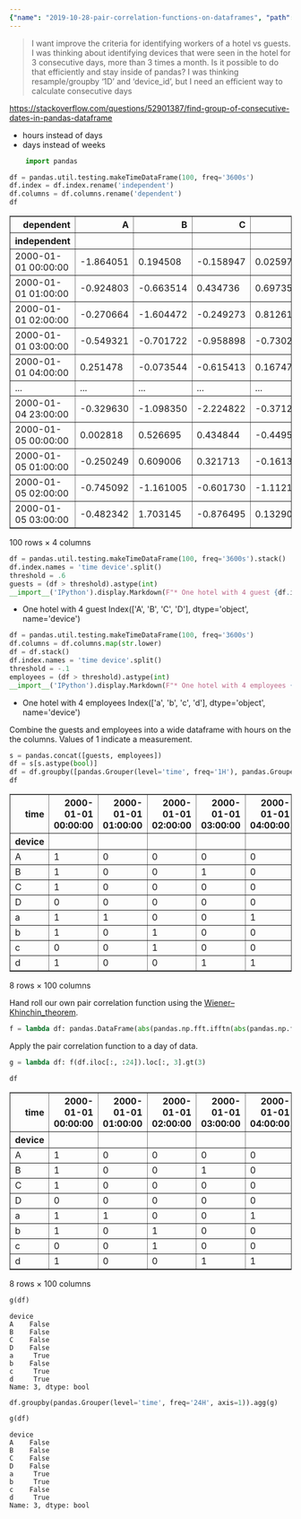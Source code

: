 ```yaml
---
{"name": "2019-10-28-pair-correlation-functions-on-dataframes", "path": "tonyfast/panda", "modified_date": "December 12, 2019"}
---
```

 > I want improve the criteria for identifying workers of a hotel vs guests. I was thinking about identifying devices that were seen in the hotel for 3 consecutive days, more than 3 times a month. Is it possible to do that efficiently and stay inside of pandas? I was thinking resample/groupby ‘1D’ and ‘device_id’, but I need an efficient way to calculate consecutive days

https://stackoverflow.com/questions/52901387/find-group-of-consecutive-dates-in-pandas-dataframe

* hours instead of days
* days instead of weeks


```python
    import pandas
```


```python
df = pandas.util.testing.makeTimeDataFrame(100, freq='3600s')
df.index = df.index.rename('independent')
df.columns = df.columns.rename('dependent')
df
```




<div>
<style scoped>
    .dataframe tbody tr th:only-of-type {
        vertical-align: middle;
    }

    .dataframe tbody tr th {
        vertical-align: top;
    }

    .dataframe thead th {
        text-align: right;
    }
</style>
<table border="1" class="dataframe">
  <thead>
    <tr style="text-align: right;">
      <th>dependent</th>
      <th>A</th>
      <th>B</th>
      <th>C</th>
      <th>D</th>
    </tr>
    <tr>
      <th>independent</th>
      <th></th>
      <th></th>
      <th></th>
      <th></th>
    </tr>
  </thead>
  <tbody>
    <tr>
      <td>2000-01-01 00:00:00</td>
      <td>-1.864051</td>
      <td>0.194508</td>
      <td>-0.158947</td>
      <td>0.025978</td>
    </tr>
    <tr>
      <td>2000-01-01 01:00:00</td>
      <td>-0.924803</td>
      <td>-0.663514</td>
      <td>0.434736</td>
      <td>0.697357</td>
    </tr>
    <tr>
      <td>2000-01-01 02:00:00</td>
      <td>-0.270664</td>
      <td>-1.604472</td>
      <td>-0.249273</td>
      <td>0.812611</td>
    </tr>
    <tr>
      <td>2000-01-01 03:00:00</td>
      <td>-0.549321</td>
      <td>-0.701722</td>
      <td>-0.958898</td>
      <td>-0.730263</td>
    </tr>
    <tr>
      <td>2000-01-01 04:00:00</td>
      <td>0.251478</td>
      <td>-0.073544</td>
      <td>-0.615413</td>
      <td>0.167477</td>
    </tr>
    <tr>
      <td>...</td>
      <td>...</td>
      <td>...</td>
      <td>...</td>
      <td>...</td>
    </tr>
    <tr>
      <td>2000-01-04 23:00:00</td>
      <td>-0.329630</td>
      <td>-1.098350</td>
      <td>-2.224822</td>
      <td>-0.371213</td>
    </tr>
    <tr>
      <td>2000-01-05 00:00:00</td>
      <td>0.002818</td>
      <td>0.526695</td>
      <td>0.434844</td>
      <td>-0.449561</td>
    </tr>
    <tr>
      <td>2000-01-05 01:00:00</td>
      <td>-0.250249</td>
      <td>0.609006</td>
      <td>0.321713</td>
      <td>-0.161337</td>
    </tr>
    <tr>
      <td>2000-01-05 02:00:00</td>
      <td>-0.745092</td>
      <td>-1.161005</td>
      <td>-0.601730</td>
      <td>-1.112144</td>
    </tr>
    <tr>
      <td>2000-01-05 03:00:00</td>
      <td>-0.482342</td>
      <td>1.703145</td>
      <td>-0.876495</td>
      <td>0.132908</td>
    </tr>
  </tbody>
</table>
<p>100 rows × 4 columns</p>
</div>




```python
df = pandas.util.testing.makeTimeDataFrame(100, freq='3600s').stack()
df.index.names = 'time device'.split()
threshold = .6
guests = (df > threshold).astype(int)
__import__('IPython').display.Markdown(F"* One hotel with 4 guest {df.index.get_level_values('device').unique()}")
```




* One hotel with 4 guest Index(['A', 'B', 'C', 'D'], dtype='object', name='device')




```python
df = pandas.util.testing.makeTimeDataFrame(100, freq='3600s')
df.columns = df.columns.map(str.lower)
df = df.stack()
df.index.names = 'time device'.split()
threshold = -.1
employees = (df > threshold).astype(int)
__import__('IPython').display.Markdown(F"* One hotel with 4 employees {df.index.get_level_values('device').unique()}")
```




* One hotel with 4 employees Index(['a', 'b', 'c', 'd'], dtype='object', name='device')



Combine the guests and employees into a wide dataframe with hours on the the columns.  Values of 1 indicate a measurement.


```python
s = pandas.concat([guests, employees])
df = s[s.astype(bool)]
df = df.groupby([pandas.Grouper(level='time', freq='1H'), pandas.Grouper(level='device')]).sum().unstack('time', 0)
df
```




<div>
<style scoped>
    .dataframe tbody tr th:only-of-type {
        vertical-align: middle;
    }

    .dataframe tbody tr th {
        vertical-align: top;
    }

    .dataframe thead th {
        text-align: right;
    }
</style>
<table border="1" class="dataframe">
  <thead>
    <tr style="text-align: right;">
      <th>time</th>
      <th>2000-01-01 00:00:00</th>
      <th>2000-01-01 01:00:00</th>
      <th>2000-01-01 02:00:00</th>
      <th>2000-01-01 03:00:00</th>
      <th>2000-01-01 04:00:00</th>
      <th>2000-01-01 05:00:00</th>
      <th>2000-01-01 06:00:00</th>
      <th>2000-01-01 07:00:00</th>
      <th>2000-01-01 08:00:00</th>
      <th>2000-01-01 09:00:00</th>
      <th>...</th>
      <th>2000-01-04 18:00:00</th>
      <th>2000-01-04 19:00:00</th>
      <th>2000-01-04 20:00:00</th>
      <th>2000-01-04 21:00:00</th>
      <th>2000-01-04 22:00:00</th>
      <th>2000-01-04 23:00:00</th>
      <th>2000-01-05 00:00:00</th>
      <th>2000-01-05 01:00:00</th>
      <th>2000-01-05 02:00:00</th>
      <th>2000-01-05 03:00:00</th>
    </tr>
    <tr>
      <th>device</th>
      <th></th>
      <th></th>
      <th></th>
      <th></th>
      <th></th>
      <th></th>
      <th></th>
      <th></th>
      <th></th>
      <th></th>
      <th></th>
      <th></th>
      <th></th>
      <th></th>
      <th></th>
      <th></th>
      <th></th>
      <th></th>
      <th></th>
      <th></th>
      <th></th>
    </tr>
  </thead>
  <tbody>
    <tr>
      <td>A</td>
      <td>1</td>
      <td>0</td>
      <td>0</td>
      <td>0</td>
      <td>0</td>
      <td>0</td>
      <td>1</td>
      <td>0</td>
      <td>1</td>
      <td>1</td>
      <td>...</td>
      <td>1</td>
      <td>1</td>
      <td>1</td>
      <td>0</td>
      <td>0</td>
      <td>1</td>
      <td>0</td>
      <td>0</td>
      <td>0</td>
      <td>1</td>
    </tr>
    <tr>
      <td>B</td>
      <td>1</td>
      <td>0</td>
      <td>0</td>
      <td>1</td>
      <td>0</td>
      <td>0</td>
      <td>0</td>
      <td>0</td>
      <td>0</td>
      <td>0</td>
      <td>...</td>
      <td>1</td>
      <td>0</td>
      <td>0</td>
      <td>0</td>
      <td>1</td>
      <td>0</td>
      <td>0</td>
      <td>0</td>
      <td>0</td>
      <td>0</td>
    </tr>
    <tr>
      <td>C</td>
      <td>1</td>
      <td>0</td>
      <td>0</td>
      <td>0</td>
      <td>0</td>
      <td>0</td>
      <td>0</td>
      <td>0</td>
      <td>1</td>
      <td>0</td>
      <td>...</td>
      <td>0</td>
      <td>0</td>
      <td>0</td>
      <td>0</td>
      <td>1</td>
      <td>0</td>
      <td>1</td>
      <td>0</td>
      <td>1</td>
      <td>0</td>
    </tr>
    <tr>
      <td>D</td>
      <td>0</td>
      <td>0</td>
      <td>0</td>
      <td>0</td>
      <td>0</td>
      <td>0</td>
      <td>1</td>
      <td>0</td>
      <td>0</td>
      <td>0</td>
      <td>...</td>
      <td>0</td>
      <td>1</td>
      <td>1</td>
      <td>0</td>
      <td>1</td>
      <td>0</td>
      <td>0</td>
      <td>0</td>
      <td>0</td>
      <td>1</td>
    </tr>
    <tr>
      <td>a</td>
      <td>1</td>
      <td>1</td>
      <td>0</td>
      <td>0</td>
      <td>1</td>
      <td>0</td>
      <td>1</td>
      <td>1</td>
      <td>1</td>
      <td>0</td>
      <td>...</td>
      <td>1</td>
      <td>1</td>
      <td>0</td>
      <td>1</td>
      <td>1</td>
      <td>0</td>
      <td>1</td>
      <td>0</td>
      <td>1</td>
      <td>1</td>
    </tr>
    <tr>
      <td>b</td>
      <td>1</td>
      <td>0</td>
      <td>1</td>
      <td>0</td>
      <td>0</td>
      <td>0</td>
      <td>0</td>
      <td>1</td>
      <td>0</td>
      <td>0</td>
      <td>...</td>
      <td>0</td>
      <td>0</td>
      <td>1</td>
      <td>0</td>
      <td>0</td>
      <td>1</td>
      <td>1</td>
      <td>1</td>
      <td>1</td>
      <td>0</td>
    </tr>
    <tr>
      <td>c</td>
      <td>0</td>
      <td>0</td>
      <td>1</td>
      <td>0</td>
      <td>0</td>
      <td>1</td>
      <td>1</td>
      <td>1</td>
      <td>1</td>
      <td>1</td>
      <td>...</td>
      <td>0</td>
      <td>0</td>
      <td>1</td>
      <td>0</td>
      <td>1</td>
      <td>1</td>
      <td>1</td>
      <td>0</td>
      <td>1</td>
      <td>1</td>
    </tr>
    <tr>
      <td>d</td>
      <td>1</td>
      <td>0</td>
      <td>0</td>
      <td>1</td>
      <td>1</td>
      <td>1</td>
      <td>1</td>
      <td>1</td>
      <td>1</td>
      <td>0</td>
      <td>...</td>
      <td>1</td>
      <td>0</td>
      <td>0</td>
      <td>0</td>
      <td>1</td>
      <td>1</td>
      <td>0</td>
      <td>0</td>
      <td>0</td>
      <td>0</td>
    </tr>
  </tbody>
</table>
<p>8 rows × 100 columns</p>
</div>



Hand roll our own pair correlation function using the [Wiener–Khinchin_theorem](https://en.wikipedia.org/wiki/Wiener–Khinchin_theorem).


```python
f = lambda df: pandas.DataFrame(abs(pandas.np.fft.ifftn(abs(pandas.np.fft.fftn(pandas.concat([df, df*0], axis=1), axes=(1,))**2), axes=(1,))), index=df.index)
```

Apply the pair correlation function to a day of data.


```python
g = lambda df: f(df.iloc[:, :24]).loc[:, 3].gt(3)
```


```python
df
```




<div>
<style scoped>
    .dataframe tbody tr th:only-of-type {
        vertical-align: middle;
    }

    .dataframe tbody tr th {
        vertical-align: top;
    }

    .dataframe thead th {
        text-align: right;
    }
</style>
<table border="1" class="dataframe">
  <thead>
    <tr style="text-align: right;">
      <th>time</th>
      <th>2000-01-01 00:00:00</th>
      <th>2000-01-01 01:00:00</th>
      <th>2000-01-01 02:00:00</th>
      <th>2000-01-01 03:00:00</th>
      <th>2000-01-01 04:00:00</th>
      <th>2000-01-01 05:00:00</th>
      <th>2000-01-01 06:00:00</th>
      <th>2000-01-01 07:00:00</th>
      <th>2000-01-01 08:00:00</th>
      <th>2000-01-01 09:00:00</th>
      <th>...</th>
      <th>2000-01-04 18:00:00</th>
      <th>2000-01-04 19:00:00</th>
      <th>2000-01-04 20:00:00</th>
      <th>2000-01-04 21:00:00</th>
      <th>2000-01-04 22:00:00</th>
      <th>2000-01-04 23:00:00</th>
      <th>2000-01-05 00:00:00</th>
      <th>2000-01-05 01:00:00</th>
      <th>2000-01-05 02:00:00</th>
      <th>2000-01-05 03:00:00</th>
    </tr>
    <tr>
      <th>device</th>
      <th></th>
      <th></th>
      <th></th>
      <th></th>
      <th></th>
      <th></th>
      <th></th>
      <th></th>
      <th></th>
      <th></th>
      <th></th>
      <th></th>
      <th></th>
      <th></th>
      <th></th>
      <th></th>
      <th></th>
      <th></th>
      <th></th>
      <th></th>
      <th></th>
    </tr>
  </thead>
  <tbody>
    <tr>
      <td>A</td>
      <td>1</td>
      <td>0</td>
      <td>0</td>
      <td>0</td>
      <td>0</td>
      <td>0</td>
      <td>1</td>
      <td>0</td>
      <td>1</td>
      <td>1</td>
      <td>...</td>
      <td>1</td>
      <td>1</td>
      <td>1</td>
      <td>0</td>
      <td>0</td>
      <td>1</td>
      <td>0</td>
      <td>0</td>
      <td>0</td>
      <td>1</td>
    </tr>
    <tr>
      <td>B</td>
      <td>1</td>
      <td>0</td>
      <td>0</td>
      <td>1</td>
      <td>0</td>
      <td>0</td>
      <td>0</td>
      <td>0</td>
      <td>0</td>
      <td>0</td>
      <td>...</td>
      <td>1</td>
      <td>0</td>
      <td>0</td>
      <td>0</td>
      <td>1</td>
      <td>0</td>
      <td>0</td>
      <td>0</td>
      <td>0</td>
      <td>0</td>
    </tr>
    <tr>
      <td>C</td>
      <td>1</td>
      <td>0</td>
      <td>0</td>
      <td>0</td>
      <td>0</td>
      <td>0</td>
      <td>0</td>
      <td>0</td>
      <td>1</td>
      <td>0</td>
      <td>...</td>
      <td>0</td>
      <td>0</td>
      <td>0</td>
      <td>0</td>
      <td>1</td>
      <td>0</td>
      <td>1</td>
      <td>0</td>
      <td>1</td>
      <td>0</td>
    </tr>
    <tr>
      <td>D</td>
      <td>0</td>
      <td>0</td>
      <td>0</td>
      <td>0</td>
      <td>0</td>
      <td>0</td>
      <td>1</td>
      <td>0</td>
      <td>0</td>
      <td>0</td>
      <td>...</td>
      <td>0</td>
      <td>1</td>
      <td>1</td>
      <td>0</td>
      <td>1</td>
      <td>0</td>
      <td>0</td>
      <td>0</td>
      <td>0</td>
      <td>1</td>
    </tr>
    <tr>
      <td>a</td>
      <td>1</td>
      <td>1</td>
      <td>0</td>
      <td>0</td>
      <td>1</td>
      <td>0</td>
      <td>1</td>
      <td>1</td>
      <td>1</td>
      <td>0</td>
      <td>...</td>
      <td>1</td>
      <td>1</td>
      <td>0</td>
      <td>1</td>
      <td>1</td>
      <td>0</td>
      <td>1</td>
      <td>0</td>
      <td>1</td>
      <td>1</td>
    </tr>
    <tr>
      <td>b</td>
      <td>1</td>
      <td>0</td>
      <td>1</td>
      <td>0</td>
      <td>0</td>
      <td>0</td>
      <td>0</td>
      <td>1</td>
      <td>0</td>
      <td>0</td>
      <td>...</td>
      <td>0</td>
      <td>0</td>
      <td>1</td>
      <td>0</td>
      <td>0</td>
      <td>1</td>
      <td>1</td>
      <td>1</td>
      <td>1</td>
      <td>0</td>
    </tr>
    <tr>
      <td>c</td>
      <td>0</td>
      <td>0</td>
      <td>1</td>
      <td>0</td>
      <td>0</td>
      <td>1</td>
      <td>1</td>
      <td>1</td>
      <td>1</td>
      <td>1</td>
      <td>...</td>
      <td>0</td>
      <td>0</td>
      <td>1</td>
      <td>0</td>
      <td>1</td>
      <td>1</td>
      <td>1</td>
      <td>0</td>
      <td>1</td>
      <td>1</td>
    </tr>
    <tr>
      <td>d</td>
      <td>1</td>
      <td>0</td>
      <td>0</td>
      <td>1</td>
      <td>1</td>
      <td>1</td>
      <td>1</td>
      <td>1</td>
      <td>1</td>
      <td>0</td>
      <td>...</td>
      <td>1</td>
      <td>0</td>
      <td>0</td>
      <td>0</td>
      <td>1</td>
      <td>1</td>
      <td>0</td>
      <td>0</td>
      <td>0</td>
      <td>0</td>
    </tr>
  </tbody>
</table>
<p>8 rows × 100 columns</p>
</div>




```python
g(df)
```




    device
    A    False
    B    False
    C    False
    D    False
    a     True
    b    False
    c     True
    d     True
    Name: 3, dtype: bool




```python
df.groupby(pandas.Grouper(level='time', freq='24H', axis=1)).agg(g)
```


```python
g(df)
```




    device
    A    False
    B    False
    C    False
    D    False
    a     True
    b     True
    c    False
    d     True
    Name: 3, dtype: bool




```python

```
